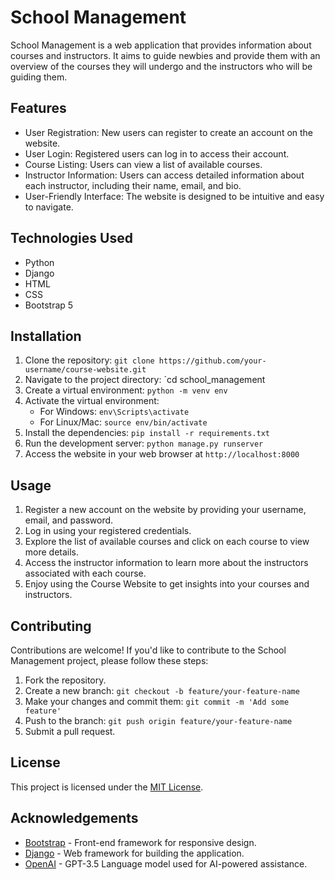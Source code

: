 # School Management

 School Management is a web application that provides information about courses and instructors. It aims to guide newbies and provide them with an overview of the courses they will undergo and the instructors who will be guiding them.

## Features

- User Registration: New users can register to create an account on the website.
- User Login: Registered users can log in to access their account.
- Course Listing: Users can view a list of available courses.
- Instructor Information: Users can access detailed information about each instructor, including their name, email, and bio.
- User-Friendly Interface: The website is designed to be intuitive and easy to navigate.

## Technologies Used

- Python
- Django
- HTML
- CSS
- Bootstrap 5

## Installation

1. Clone the repository: `git clone https://github.com/your-username/course-website.git`
2. Navigate to the project directory: `cd school_management
3. Create a virtual environment: `python -m venv env`
4. Activate the virtual environment:
   - For Windows: `env\Scripts\activate`
   - For Linux/Mac: `source env/bin/activate`
5. Install the dependencies: `pip install -r requirements.txt`
6. Run the development server: `python manage.py runserver`
7. Access the website in your web browser at `http://localhost:8000`

## Usage

1. Register a new account on the website by providing your username, email, and password.
2. Log in using your registered credentials.
3. Explore the list of available courses and click on each course to view more details.
4. Access the instructor information to learn more about the instructors associated with each course.
5. Enjoy using the Course Website to get insights into your courses and instructors.

## Contributing

Contributions are welcome! If you'd like to contribute to the School Management project, please follow these steps:

1. Fork the repository.
2. Create a new branch: `git checkout -b feature/your-feature-name`
3. Make your changes and commit them: `git commit -m 'Add some feature'`
4. Push to the branch: `git push origin feature/your-feature-name`
5. Submit a pull request.

## License

This project is licensed under the [MIT License](https://opensource.org/licenses/MIT).

## Acknowledgements

- [Bootstrap](https://getbootstrap.com) - Front-end framework for responsive design.
- [Django](https://www.djangoproject.com) - Web framework for building the application.
- [OpenAI](https://openai.com) - GPT-3.5 Language model used for AI-powered assistance.



